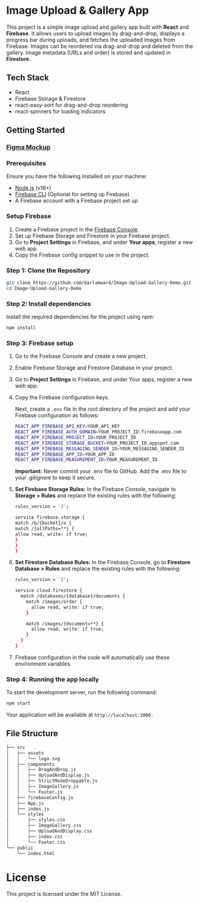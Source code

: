 # Image Upload & Gallery App

This project is a simple image upload and gallery app built with **React** and **Firebase**. It allows users to upload images by drag-and-drop, displays a progress bar during uploads, and fetches the uploaded images from Firebase. Images can be reordered via drag-and-drop and deleted from the gallery. Image metadata (URLs and order) is stored and updated in **Firestore**.

## Tech Stack

- React
- Firebase Storage & Firestore
- react-easy-sort for drag-and-drop reordering
- react-spinners for loading indicators

## Getting Started

### [Figma Mockup](https://www.figma.com/design/q8h0MoQ4tel21E818GGPtt/Upload-Demo?node-id=0-1&t=yRNoP2OUyYcT0AzV-1)

### Prerequisites

Ensure you have the following installed on your machine:

- [Node.js](https://nodejs.org/en/download/) (v16+)
- [Firebase CLI](https://firebase.google.com/docs/cli) (Optional for setting up Firebase)
- A Firebase account with a Firebase project set up

### Setup Firebase

1. Create a Firebase project in the [Firebase Console](https://console.firebase.google.com/).
2. Set up Firebase Storage and Firestore in your Firebase project.
3. Go to **Project Settings** in Firebase, and under **Your apps**, register a new web app.
4. Copy the Firebase config snippet to use in the project.

### Step 1: Clone the Repository

```bash
git clone https://github.com/darlamward/Image-Upload-Gallery-Demo.git
cd Image-Upload-Gallery-Demo
```

###  Step 2: Install dependencies

Install the required dependencies for the project using npm:
```bash
npm install
```

### Step 3: Firebase setup

1. Go to the Firebase Console and create a new project.
2. Enable Firebase Storage and Firestore Database in your project.
3. Go to **Project Settings** in Firebase, and under Your apps, register a new web app.
4. Copy the Firebase configuration keys.

    Next, create a ```.env``` file in the root directory of the project and add your Firebase configuration as follows:
    ```bash
    REACT_APP_FIREBASE_API_KEY=YOUR_API_KEY
    REACT_APP_FIREBASE_AUTH_DOMAIN=YOUR_PROJECT_ID.firebaseapp.com
    REACT_APP_FIREBASE_PROJECT_ID=YOUR_PROJECT_ID
    REACT_APP_FIREBASE_STORAGE_BUCKET=YOUR_PROJECT_ID.appspot.com
    REACT_APP_FIREBASE_MESSAGING_SENDER_ID=YOUR_MESSAGING_SENDER_ID
    REACT_APP_FIREBASE_APP_ID=YOUR_APP_ID
    REACT_APP_FIREBASE_MEASUREMENT_ID=YOUR_MEASUREMENT_ID
    ```
    **Important:** Never commit your .env file to GitHub. Add the .env file to your .gitignore to keep it secure.

5. **Set Firebase Storage Rules:** In the Firebase Console, navigate to **Storage > Rules** and replace the existing rules with the following:
   ```bash
   rules_version = '2';
   
   service firebase.storage {
   match /b/{bucket}/o {
   match /{allPaths=**} {
   allow read, write: if true;
   }
   }
   }
   ```
   
6. **Set Firestore Database Rules:** In the Firebase Console, go to **Firestore Database > Rules** and replace the existing rules with the following:
    ```bash
    rules_version = '2';
    
    service cloud.firestore {
      match /databases/{database}/documents {
        match /images/order {
          allow read, write: if true;
        }
    
        match /images/{document=**} {
          allow read, write: if true;
        }
      }
    }
    ```
7. Firebase configuration in the code will automatically use these environment variables.

### Step 4: Running the app locally

To start the development server, run the following command:
```bash
npm start
```
Your application will be available at ```http://localhost:3000.```

## File Structure
```bash
├── src
│   ├── assets
│   │   └── logo.svg
│   ├── components
│   │   ├── DragAndDrop.js
│   │   ├── UploadAndDisplay.js
│   │   ├── StrictModeDroppable.js
│   │   ├── ImageGallery.js
│   │   └── Footer.js
│   ├── firebaseConfig.js
│   ├── App.js
│   ├── index.js
│   └── styles
│       ├── styles.css
│       ├── ImageGallery.css
│       ├── UploadAndDisplay.css
│       ├── index.css
│       └── Footer.css
└── public
    └── index.html
```
# License

This project is licensed under the MIT License.

